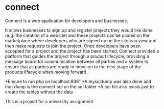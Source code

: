 # connect

Connect is a web application for developers and businesses.

It allows businesses to sign up and register projects they would like done (e.g. the creation of a website) and these projects can be placed on the marketplace where developers who are signed up on the site can view and then make requests to join the project. Once developers have been accepted for a project and the project has been started, Connect provided a platform that guides the project through a product lifecycle, providing a message board for communication between all parties and a system to 
ensure that all parties are ready to move on to the next stage of the products lifecycle when moving 
forward.

*Ensure to run php on localhost:8081
*A mysqldump was also done and that dump is the connect.sql un the sql folder
*A sql file also exists just to create the tables without the data

This is a project for a university assignment. 